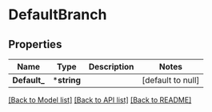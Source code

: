 # DefaultBranch

## Properties
Name | Type | Description | Notes
------------ | ------------- | ------------- | -------------
**Default_** | ***string** |  | [default to null]

[[Back to Model list]](../README.md#documentation-for-models) [[Back to API list]](../README.md#documentation-for-api-endpoints) [[Back to README]](../README.md)


